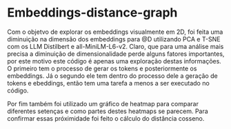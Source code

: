 # Embeddings-distance-graph

Com o objetvo de explorar os embeddings visualmente em 2D, foi feita uma diminuição na dimensão dos embeddings para @D
utilizando PCA e T-SNE com os LLM Distilbert e all-MiniLM-L6-v2.
Claro, que para uma análise mais precisa a diminuição de dimensionalidade perde alguns fatores importantes,
por este motivo este código é apenas uma exploração destas informações.
O primeiro tem o processo de gerar os tokens e posteriormente os embeddings. Já o segundo
ele tem dentro do processo dele a geração de tokens e ebeddings, então tem uma tarefa a menos
a ser executado no código.

Por fim também foi utilizado um gráfico de heatmap para comparar diferentes setenças e como partes destes
heatmaps se parecem. Para confirmar essas próximidade foi feito o cálculo do distância cosseno.
